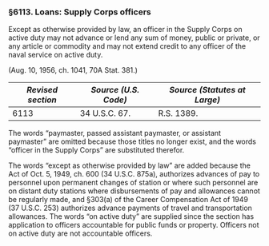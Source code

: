 ### §6113. Loans: Supply Corps officers ###

Except as otherwise provided by law, an officer in the Supply Corps on active duty may not advance or lend any sum of money, public or private, or any article or commodity and may not extend credit to any officer of the naval service on active duty.

(Aug. 10, 1956, ch. 1041, 70A Stat. 381.)

|*Revised section*|*Source (U.S. Code)*|*Source (Statutes at Large)*|
|-----------------|--------------------|----------------------------|
|      6113       |   34 U.S.C. 67.    |         R.S. 1389.         |

The words “paymaster, passed assistant paymaster, or assistant paymaster” are omitted because those titles no longer exist, and the words “officer in the Supply Corps” are substituted therefor.

The words “except as otherwise provided by law” are added because the Act of Oct. 5, 1949, ch. 600 (34 U.S.C. 875a), authorizes advances of pay to personnel upon permanent changes of station or where such personnel are on distant duty stations where disbursements of pay and allowances cannot be regularly made, and §303(a) of the Career Compensation Act of 1949 (37 U.S.C. 253) authorizes advance payments of travel and transportation allowances. The words “on active duty” are supplied since the section has application to officers accountable for public funds or property. Officers not on active duty are not accountable officers.
